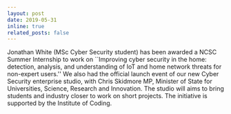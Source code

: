 ```yaml
---
layout: post
date: 2019-05-31
inline: true
related_posts: false
---
```


Jonathan White (MSc Cyber Security student) has been awarded a NCSC Summer Internship to work on ``Improving cyber security in the home: detection, analysis, and understanding of IoT and home network threats for non-expert users.'' We also had the official launch event of our new Cyber Security enterprise studio, with Chris Skidmore MP, Minister of State for Universities, Science, Research and Innovation. The studio will aims to bring students and industry closer to work on short projects. The initiative is supported by the Institute of Coding.